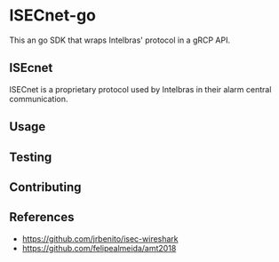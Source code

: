 # ISECnet-go

This an go SDK that wraps Intelbras' protocol in a gRCP API.

## ISEcnet

ISECnet is a proprietary protocol used by Intelbras in their alarm central communication.

## Usage

## Testing

## Contributing

## References

* https://github.com/jrbenito/isec-wireshark
* https://github.com/felipealmeida/amt2018
